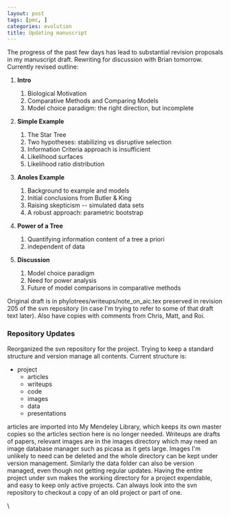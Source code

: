 ```yaml
---
layout: post
tags: [pmc, ]
categories: evolution
title: Updating manuscript
---
```







 








The progress of the past few days has lead to substantial revision
proposals in my manuscript draft. Rewriting for discussion with Brian
tomorrow. Currently revised outline:

1.  **Intro**
    1.  Biological Motivation
    2.  Comparative Methods and Comparing Models
    3.  Model choice paradigm: the right direction, but incomplete

2.  **Simple Example**
    1.  The Star Tree
    2.  Two hypotheses: stabilizing vs disruptive selection
    3.  Information Criteria approach is insufficient
    4.  Likelihood surfaces
    5.  Likelihood ratio distribution

3.  **Anoles Example**
    1.  Background to example and models
    2.  Initial conclusions from Butler & King
    3.  Raising skepticism -- simulated data sets
    4.  A robust approach: parametric bootstrap

4.  **Power of a Tree**
    1.  Quantifying information content of a tree a priori
    2.  independent of data

5.  **Discussion**
    1.  Model choice paradigm
    2.  Need for power analysis
    3.  Future of model comparisons in comparative methods

Original draft is in phylotrees/writeups/note\_on\_aic.tex preserved in
revision 205 of the svn repository (in case I'm trying to refer to some
of that draft text later). Also have copies with comments from Chris,
Matt, and Roi.

### Repository Updates

Reorganized the svn repository for the project. Trying to keep a
standard structure and version manage all contents. Current structure
is:

-   project
    -   articles
    -   writeups
    -   code
    -   images
    -   data
    -   presentations

articles are imported into My Mendeley Library, which keeps its own
master copies so the articles section here is no longer needed. Writeups
are drafts of papers, relevant images are in the images directory which
may need an image database manager such as picasa as it gets large.
Images I'm unlikely to need can be deleted and the whole directory can
be kept under version management. Similarly the data folder can also be
version managed, even though not getting regular updates. Having the
entire project under svn makes the working directory for a project
expendable, and easy to keep only active projects. Can always look into
the svn repository to checkout a copy of an old project or part of one.

\

